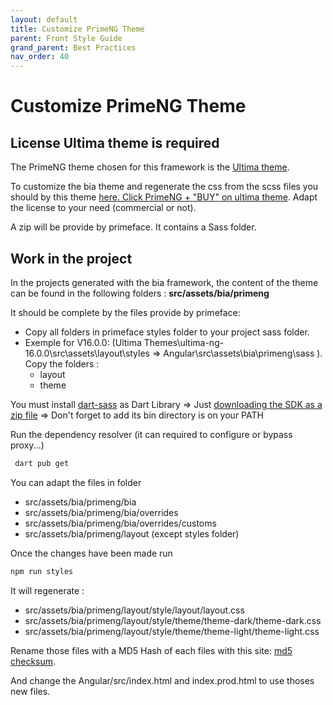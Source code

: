 ```yaml
---
layout: default
title: Customize PrimeNG Theme
parent: Front Style Guide
grand_parent: Best Practices
nav_order: 40
---
```


# Customize PrimeNG Theme
## License Ultima theme is required
The PrimeNG theme chosen for this framework is the <a href="https://www.primefaces.org/ultima-ng/">Ultima theme</a>.

To customize the bia theme and regenerate the css from the scss files you should by this theme <a href="https://www.primefaces.org/store/templates.xhtml">here. Click PrimeNG + "BUY" on ultima theme</a>. Adapt the license to your need (commercial or not).

A zip will be provide by primeface. It contains a Sass folder.

## Work in the project
In the projects generated with the bia framework, the content of the theme can be found in the following folders :
**src/assets/bia/primeng**

It should be complete by the files provide by primeface:
- Copy all folders in primeface styles folder to your project sass folder.
- Exemple for V16.0.0: 
    (Ultima Themes\ultima-ng-16.0.0\src\assets\layout\styles => Angular\src\assets\bia\primeng\sass ). 
    Copy the folders :
    * layout
    * theme

You must install [dart-sass](https://sass-lang.com/dart-sass/) as Dart Library
=> Just [downloading the SDK as a zip file](https://dart.dev/get-dart/archive)
=> Don't forget to add its bin directory is on your PATH

Run the dependency resolver (it can required to configure or bypass proxy...)
``` cmd
 dart pub get
```

You can adapt the files in folder
* src/assets/bia/primeng/bia
* src/assets/bia/primeng/bia/overrides
* src/assets/bia/primeng/bia/overrides/customs
* src/assets/bia/primeng/layout (except styles folder)

Once the changes have been made run
``` cmd
npm run styles
```

It will regenerate :
* src/assets/bia/primeng/layout/style/layout/layout.css
* src/assets/bia/primeng/layout/style/theme/theme-dark/theme-dark.css
* src/assets/bia/primeng/layout/style/theme/theme-light/theme-light.css

Rename those files with a MD5 Hash of each files with this site: <a href="https://emn178.github.io/online-tools/md5_checksum.html">md5 checksum</a>.  

And change the Angular/src/index.html and index.prod.html to use thoses new files.